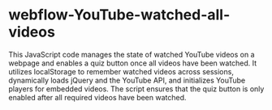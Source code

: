 # webflow-YouTube-watched-all-videos
This JavaScript code manages the state of watched YouTube videos on a webpage and enables a quiz button once all videos have been watched. It utilizes localStorage to remember watched videos across sessions, dynamically loads jQuery and the YouTube API, and initializes YouTube players for embedded videos. The script ensures that the quiz button is only enabled after all required videos have been watched.